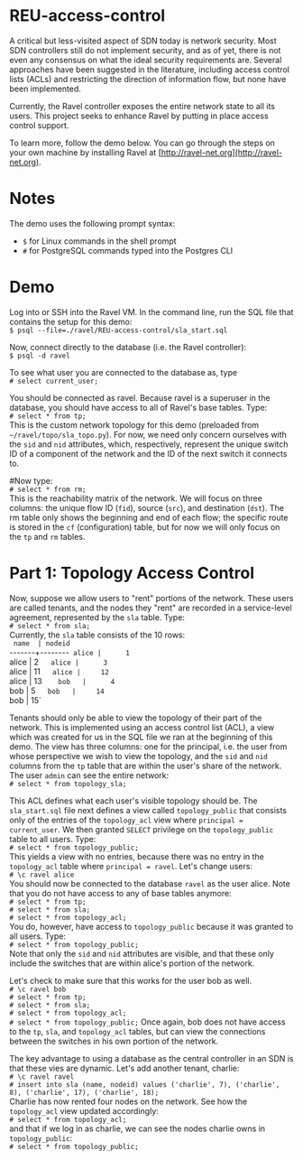 # REU-access-control

A critical but less-visited aspect of SDN today is network security. Most SDN controllers still do not implement security, and as of yet, there is not even any consensus on what the ideal security requirements are. Several approaches have been suggested in the literature, including access control lists (ACLs) and restricting the direction of information flow, but none have been implemented.

Currently, the Ravel controller exposes the entire network state to all its users. This project seeks to enhance Ravel by putting in place access control support.

To learn more, follow the demo below. You can go through the steps on your own machine by installing Ravel at [http://ravel-net.org](http://ravel-net.org).

# Notes

The demo uses the following prompt syntax:  
* `$` for Linux commands in the shell prompt
* `#` for PostgreSQL commands typed into the Postgres CLI

# Demo

Log into or SSH into the Ravel VM. In the command line, run the SQL file that contains the setup for this demo:  
`$ psql --file=./ravel/REU-access-control/sla_start.sql`

Now, connect directly to the database (i.e. the Ravel controller):  
`$ psql -d ravel`

To see what user you are connected to the database as, type  
`# select current_user;`

You should be connected as ravel. Because ravel is a superuser in the database, you should have access to all of Ravel's base tables. Type:  
`# select * from tp;`  
This is the custom network topology for this demo (preloaded from `~/ravel/topo/sla_topo.py`). For now, we need only concern ourselves with the `sid` and `nid` attributes, which, respectively, represent the unique switch ID of a component of the network and the ID of the next switch it connects to.

#Now type:  
`# select * from rm;`  
This is the reachability matrix of the network. We will focus on three columns: the unique flow ID (`fid`), source (`src`), and destination (`dst`). The rm table only shows the beginning and end of each flow; the specific route is stored in the `cf` (configuration) table, but for now we will only focus on the `tp` and `rm` tables.

# Part 1: Topology Access Control

Now, suppose we allow users to "rent" portions of the network. These users are called tenants, and the nodes they "rent" are recorded in a service-level agreement, represented by the `sla` table. Type:  
`# select * from sla;`  
Currently, the `sla` table consists of the 10 rows:  
` name  | nodeid`   
-------+--------`
 alice |      1`  
 alice |      2`  
 alice |      3`   
 alice |     11`  
 alice |     12`  
 alice |     13`   
 bob   |      4`   
 bob   |      5`  
 bob   |     14`  
 bob   |     15`

Tenants should only be able to view the topology of their part of the network. This is implemented using an access control list (ACL), a view which was created for us in the SQL file we ran at the beginning of this demo. The view has three columns: one for the principal, i.e. the user from whose perspective we wish to view the topology, and the `sid` and `nid` columns from the `tp` table that are within the user's share of the network. The user `admin` can see the entire network:  
`# select * from topology_sla;`

This ACL defines what each user's visible topology should be. The `sla_start.sql` file next defines a view called `topology_public` that consists only of the entries of the `topology_acl` view where `principal = current_user`. We then granted `SELECT` privilege on the `topology_public` table to all users. Type:  
`# select * from topology_public;`  
This yields a view with no entries, because there was no entry in the `topology_acl` table where `principal = ravel`. Let's change users:  
`# \c ravel alice`  
You should now be connected to the database `ravel` as the user alice. Note that you do not have access to any of base tables anymore:  
`# select * from tp;`  
`# select * from sla;`  
`# select * from topology_acl;`  
You do, however, have access to `topology_public` because it was granted to all users. Type:  
`# select * from topology_public;`  
Note that only the `sid` and `nid` attributes are visible, and that these only include the switches that are within alice's portion of the network.

Let's check to make sure that this works for the user bob as well.  
`# \c ravel bob`  
`# select * from tp;`  
`# select * from sla;`  
`# select * from topology_acl;`  
`# select * from topology_public;` 
Once again, bob does not have access to the `tp`, `sla`, and `topology_acl` tables, but can view the connections between the switches in his own portion of the network.

The key advantage to using a database as the central controller in an SDN is that these vies are dynamic. Let's add another tenant, charlie:  
`# \c ravel ravel`  
`# insert into sla (name, nodeid) values ('charlie', 7), ('charlie', 8), ('charlie', 17), ('charlie', 18);`  
Charlie has now rented four nodes on the network. See how the `topology_acl` view updated accordingly:   
`# select * from topology_acl;`  
and that if we log in as charlie, we can see the nodes charlie owns in `topology_public`:  
`# select * from topology_public;`  

